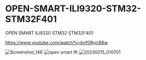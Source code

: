 # OPEN-SMART-ILI9320-STM32-STM32F401
OPEN SMART ILI9320 STM32 STM32F401

https://www.youtube.com/watch?v=bnf09jycB8w

![Screenshot_146](https://user-images.githubusercontent.com/31142397/218878058-0c955cce-193d-4a12-a26a-2fd4301b1121.jpg)
![open smart tft](https://user-images.githubusercontent.com/31142397/218878081-6a7a8c46-8987-4efe-a32a-9a2e4f0525b3.png)
![20230215_010701](https://user-images.githubusercontent.com/31142397/218891812-7a36f2cf-84fa-45ed-8703-2c98f0a59d0a.jpg)

